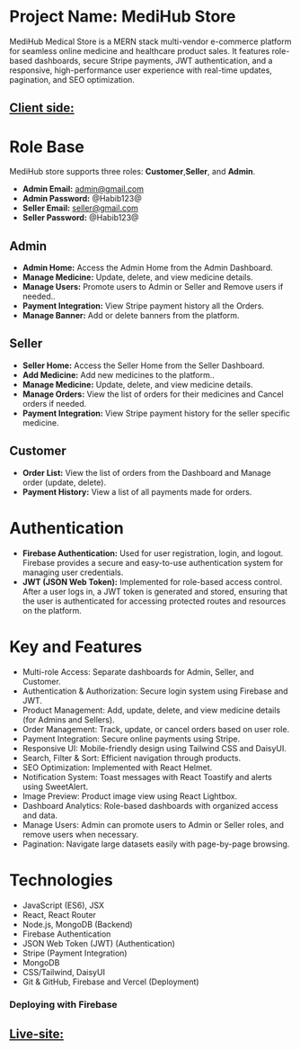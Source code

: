 # Project Name: MediHub Store
MediHub Medical Store is a MERN stack multi-vendor e-commerce platform for seamless online medicine and healthcare product sales. It features role-based dashboards, secure Stripe payments, JWT authentication, and a responsive, high-performance user experience with real-time updates, pagination, and SEO optimization.
## [Client side: ](https://github.com/ahasan2912/mediHub-client-side)
# Role Base
MediHub store supports three roles: **Customer**,**Seller**, and **Admin**.
- **Admin Email:** admin@gmail.com
- **Admin Password:** @Habib123@
- **Seller Email:** seller@gmail.com
- **Seller Password:** @Habib123@

## Admin
- **Admin Home:** Access the Admin Home from the Admin Dashboard.
- **Manage Medicine:** Update, delete, and view medicine details.
- **Manage Users:** Promote users to Admin or Seller and Remove users if needed..
- **Payment Integration:** View Stripe payment history all the Orders.
- **Manage Banner:** Add or delete banners from the platform.
    
## Seller
- **Seller Home:** Access the Seller Home from the Seller Dashboard.
- **Add Medicine:** Add new medicines to the platform..
- **Manage Medicine:** Update, delete, and view medicine details.
- **Manage Orders:** View the list of orders for their medicines and Cancel orders if needed.
- **Payment Integration:** View Stripe payment history for the seller specific medicine.

## Customer
- **Order List:** View the list of orders from the Dashboard and Manage order (update, delete).
- **Payment History:** View a list of all payments made for orders.

# Authentication
- **Firebase Authentication:** Used for user registration, login, and logout. Firebase provides a secure and easy-to-use authentication system for managing user credentials.
- **JWT (JSON Web Token):** Implemented for role-based access control. After a user logs in, a JWT token is generated and stored, ensuring that the user is authenticated for accessing protected routes and resources on the platform.

# Key and Features 
- Multi-role Access: Separate dashboards for Admin, Seller, and Customer.
- Authentication & Authorization: Secure login system using Firebase and JWT.
- Product Management: Add, update, delete, and view medicine details (for Admins and Sellers).
- Order Management: Track, update, or cancel orders based on user role.
- Payment Integration: Secure online payments using Stripe.
- Responsive UI: Mobile-friendly design using Tailwind CSS and DaisyUI.
- Search, Filter & Sort: Efficient navigation through products.
- SEO Optimization: Implemented with React Helmet.
- Notification System: Toast messages with React Toastify and alerts using SweetAlert.
- Image Preview: Product image view using React Lightbox.
- Dashboard Analytics: Role-based dashboards with organized access and data.
- Manage Users: Admin can promote users to Admin or Seller roles, and remove users when necessary.
- Pagination: Navigate large datasets easily with page-by-page browsing.


# Technologies
- JavaScript (ES6), JSX
- React, React Router
- Node.js, MongoDB (Backend)
- Firebase Authentication
- JSON Web Token (JWT) (Authentication)
- Stripe (Payment Integration)
- MongoDB
- CSS/Tailwind, DaisyUI
- Git & GitHub, Firebase and Vercel (Deployment)

### Deploying with Firebase
## [Live-site: ](https://medihub-fullstack.web.app/)
